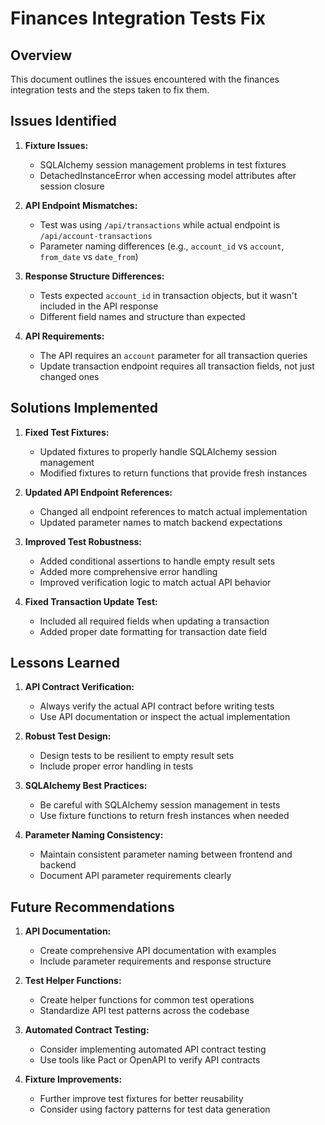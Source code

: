 # Finances Integration Tests Fix

## Overview

This document outlines the issues encountered with the finances integration tests and the steps taken to fix them.

## Issues Identified

1. **Fixture Issues:**
   - SQLAlchemy session management problems in test fixtures
   - DetachedInstanceError when accessing model attributes after session closure

2. **API Endpoint Mismatches:**
   - Test was using `/api/transactions` while actual endpoint is `/api/account-transactions`
   - Parameter naming differences (e.g., `account_id` vs `account`, `from_date` vs `date_from`)

3. **Response Structure Differences:**
   - Tests expected `account_id` in transaction objects, but it wasn't included in the API response
   - Different field names and structure than expected

4. **API Requirements:**
   - The API requires an `account` parameter for all transaction queries
   - Update transaction endpoint requires all transaction fields, not just changed ones

## Solutions Implemented

1. **Fixed Test Fixtures:**
   - Updated fixtures to properly handle SQLAlchemy session management
   - Modified fixtures to return functions that provide fresh instances

2. **Updated API Endpoint References:**
   - Changed all endpoint references to match actual implementation
   - Updated parameter names to match backend expectations

3. **Improved Test Robustness:**
   - Added conditional assertions to handle empty result sets
   - Added more comprehensive error handling
   - Improved verification logic to match actual API behavior

4. **Fixed Transaction Update Test:**
   - Included all required fields when updating a transaction
   - Added proper date formatting for transaction date field

## Lessons Learned

1. **API Contract Verification:**
   - Always verify the actual API contract before writing tests
   - Use API documentation or inspect the actual implementation

2. **Robust Test Design:**
   - Design tests to be resilient to empty result sets
   - Include proper error handling in tests

3. **SQLAlchemy Best Practices:**
   - Be careful with SQLAlchemy session management in tests
   - Use fixture functions to return fresh instances when needed

4. **Parameter Naming Consistency:**
   - Maintain consistent parameter naming between frontend and backend
   - Document API parameter requirements clearly

## Future Recommendations

1. **API Documentation:**
   - Create comprehensive API documentation with examples
   - Include parameter requirements and response structure

2. **Test Helper Functions:**
   - Create helper functions for common test operations
   - Standardize API test patterns across the codebase

3. **Automated Contract Testing:**
   - Consider implementing automated API contract testing
   - Use tools like Pact or OpenAPI to verify API contracts

4. **Fixture Improvements:**
   - Further improve test fixtures for better reusability
   - Consider using factory patterns for test data generation 